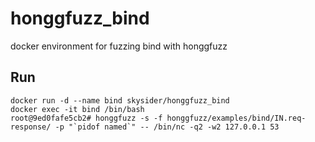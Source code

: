 # honggfuzz_bind
docker environment for fuzzing bind with honggfuzz

## Run

```
docker run -d --name bind skysider/honggfuzz_bind
docker exec -it bind /bin/bash
root@9ed0fafe5cb2# honggfuzz -s -f honggfuzz/examples/bind/IN.req-response/ -p "`pidof named`" -- /bin/nc -q2 -w2 127.0.0.1 53
```
